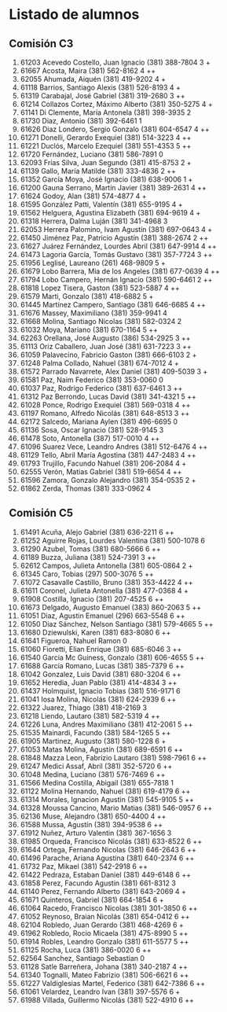 # Listado de alumnos

## Comisión C3
01.  61203  Acevedo Costello, Juan Ignacio            (381) 388-7804         3 + 
02.  61667  Acosta, Maira                             (381) 562-8162         4 ++
03.  62055  Ahumada, Aiquén                           (381) 419-9202         4 + 
04.  61118  Barrios, Santiago Alexis                  (381) 526-8193         4 + 
05.  61319  Carabajal, José Gabriel                   (381) 319-2680         3 ++
06.  61214  Collazos Cortez, Máximo Alberto           (381) 350-5275         4 + 
07.  61141  Di Clemente, María Antonela               (381) 398-3935         2   
08.  61730  Diaz, Antonio                             (381) 392-6461         1   
09.  61626  Diaz Londero, Sergio Gonzalo              (381) 604-6547         4 ++
10.  61271  Donelli, Gerardo Exequiel                 (381) 514-3223         4 ++
11.  61221  Duclós, Marcelo Ezequiel                  (381) 551-4353         5 ++
12.  61720  Fernández, Luciano                        (381) 586-7891         0   
13.  62093  Frías Silva, Juan Segundo                 (381) 415-8753         2 + 
14.  61139  Gallo, María Matilde                      (381) 333-4836         2 ++
15.  61352  García Moya, José Ignacio                 (381) 638-9006         1 + 
16.  61200  Gauna Serrano, Martín Javier              (381) 389-2631         4 ++
17.  61624  Godoy, Alan                               (381) 574-4877         4 + 
18.  61595  González Patti, Valentín                  (381) 655-9195         4 + 
19.  61562  Helguera, Agustina Elizabeth              (381) 694-9619         4 + 
20.  61318  Herrera, Dalma Luján                      (381) 341-4968         3   
21.  62053  Herrera Palomino, Ivam Agustín            (381) 697-0643         4 + 
22.  61450  Jiménez Paz, Patricio Agustín             (381) 388-2674         2 ++
23.  61627  Juárez Fernández, Lourdes Abril           (381) 647-9914         4 ++
24.  61473  Lagoria García, Tomás Gustavo             (381) 357-7724         3 ++
25.  61956  Leglisé, Laureano                         (261) 468-9809         5 + 
26.  61679  Lobo Barrera, Mia de los Angeles          (381) 677-0639         4 ++
27.  61794  Lobo Campero, Hernán Ignacio              (381) 590-6461         2 ++
28.  61818  Lopez Tisera, Gaston                      (381) 523-5887         4 ++
29.  61579  Marti, Gonzalo                            (381) 418-6882         5 + 
30.  61445  Martínez Campero, Santiago                (381) 646-6685         4 ++
31.  61676  Massey, Maximiliano                       (381) 359-9941         4   
32.  61668  Molina, Santiago Nicolas                  (381) 582-0324         2   
33.  61032  Moya, Mariano                             (381) 670-1164         5 ++
34.  62263  Orellana, José Augusto                    (386) 534-2925         3 ++
35.  61113  Oriz Caballero, Juan José                 (381) 631-7223         3 ++
36.  61059  Palavecino, Fabricio Gaston               (381) 666-6103         2 + 
37.  61248  Palma Collado, Nahuel                     (381) 674-7012         4 + 
38.  61572  Parrado Navarrete, Alex Daniel            (381) 409-5039         3 + 
39.  61581  Paz, Naim Federico                        (381) 353-0060         0   
40.  61037  Paz, Rodrigo Federico                     (381) 637-6461         3 ++
41.  61312  Paz Berrondo, Lucas David                 (381) 341-4321         5 ++
42.  61028  Ponce, Rodrigo Exequiel                   (381) 569-0318         4 ++
43.  61197  Romano, Alfredo Nicolás                   (381) 648-8513         3 ++
44.  62172  Salcedo, Mariana Aylen                    (381) 496-6695         0   
45.  61136  Sosa, Oscar Ignacio                       (381) 528-9145         3   
46.  61478  Soto, Antonella                           (387) 517-0010         4 ++
47.  61096  Suarez Vece, Leandro Andres               (381) 512-6476         4 ++
48.  61129  Tello, Abril María Agostina               (381) 447-2483         4 ++
49.  61793  Trujillo, Facundo Nahuel                  (381) 206-2084         4 + 
50.  62555  Verón, Matias Gabriel                     (381) 519-6654         4 ++
51.  61596  Zamora, Gonzalo Alejandro                 (381) 354-0535         2 + 
52.  61862  Zerda, Thomas                             (381) 333-0962         4   

## Comisión C5
01.  61491  Acuña, Alejo Gabriel                      (381) 636-2211         6 ++
02.  61252  Aguirre Rojas, Lourdes Valentina          (381) 500-1078         6   
03.  61290  Azubel, Tomas                             (381) 680-5666         6 ++
04.  61189  Buzza, Juliana                            (381) 524-7391         3 ++
05.  62612  Campos, Julieta Antonella                 (381) 605-0864         2 + 
06.  61345  Caro, Tobias                              (297) 500-3076         5 ++
07.  61072  Casavalle Castillo, Bruno                 (381) 353-4422         4 ++
08.  61611  Coronel, Julieta Antonella                (381) 477-0368         4 + 
09.  61908  Costilla, Ignacio                         (381) 207-4525         6 ++
10.  61673  Delgado, Augusto Emanuel                  (383) 860-2063         5 ++
11.  61051  Diaz, Agustin Emanuel                     (296) 663-5548         6 ++
12.  61050  Diaz Sánchez, Nelson Santiago             (381) 579-4665         5 ++
13.  61680  Dziewulski, Karen                         (381) 683-8080         6 ++
14.  61641  Figueroa, Nahuel Ramon                                           0   
15.  61060  Fioretti, Elian Enrique                   (381) 685-6046         3 ++
16.  61540  Garcia Mc Guiness, Gonzalo                (381) 606-4655         5 ++
17.  61688  García Romano, Lucas                      (381) 385-7379         6 ++
18.  61042  Gonzalez, Luis David                      (381) 680-3204         6 ++
19.  61652  Heredia, Juan Pablo                       (381) 414-4834         3 ++
20.  61437  Holmquist, Ignacio Tobias                 (381) 516-9171         6   
21.  61041  Iosa Molina, Nicolás                      (381) 624-2939         6 ++
22.  61322  Juarez, Thiago                            (381) 418-2169         3   
23.  61218  Liendo, Lautaro                           (381) 582-5319         4 ++
24.  61226  Luna, Andres Maximiliano                  (381) 412-2061         5 ++
25.  61535  Mainardi, Facundo                         (381) 584-1265         5 ++
26.  61905  Martinez, Augusto                         (381) 580-1228         6 + 
27.  61053  Matas Molina, Agustín                     (381) 689-6591         6 ++
28.  61848  Mazza Leon, Fabrizio Lautaro              (381) 598-7961         6 ++
29.  61247  Medici Assaf, Abril                       (381) 352-5720         6 ++
30.  61048  Medina, Luciano                           (381) 576-7469         6 ++
31.  61566  Medina Costilla, Abigail                  (381) 655-7818         1   
32.  61122  Molina Hernando, Nahuel                   (381) 619-4179         6 ++
33.  61314  Morales, Ignacion Agustin                 (381) 545-9105         5 ++
34.  61328  Moussa Cancino, Mario Matias              (381) 546-0957         6 ++
35.  62136  Muse, Alejandro                           (381) 650-4400         4 ++
36.  61588  Mussa, Agustín                            (381) 394-9538         6 ++
37.  61912  Nuñez, Arturo Valentin                    (381) 367-1656         3   
38.  61985  Orqueda, Francisco Nicolás                (381) 633-8522         6 ++
39.  61644  Ortega, Fernando Nicolas                  (381) 646-2643         6 ++
40.  61496  Parache, Ariana Agustina                  (381) 640-2374         6 ++
41.  61732  Paz, Mikael                               (381) 542-2918         6 ++
42.  61422  Pedraza, Estaban Daniel                   (381) 449-6148         6 ++
43.  61858  Perez, Facundo Agustin                    (381) 661-8312         3   
44.  61140  Perez, Fernando Alberto                   (381) 643-2069         4 + 
45.  61671  Quinteros, Gabriel                        (381) 664-1854         6 + 
46.  61064  Racedo, Francisco Nicolas                 (381) 301-3850         6 ++
47.  61052  Reynoso, Braian Nicolás                   (381) 654-0412         6 ++
48.  62104  Robledo, Juan Gerardo                     (381) 468-4269         6 + 
49.  61962  Robledo, Rocio Micaela                    (381) 475-8990         5 ++
50.  61914  Robles, Leandro Gonzalo                   (381) 611-5577         5 ++
51.  61125  Rocha, Luca                               (381) 386-0020         6 ++
52.  62564  Sanchez, Santiago Sebastian                                      0   
53.  61128  Satle Barreñera, Johana                   (381) 340-2187         4 ++
54.  61340  Tognalli, Mateo Fabrizio                  (381) 506-6621         6 ++
55.  61227  Valdiglesias Martel, Federico             (381) 642-7386         6 ++
56.  61061  Velardez, Leandro Ivan                    (381) 397-5576         6 + 
57.  61988  Villada, Guillermo Nicolás                (381) 522-4910         6 ++
